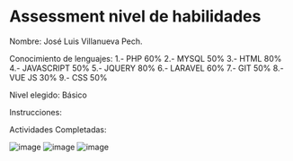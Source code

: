 # Assessment nivel de habilidades
 
Nombre: José Luis Villanueva Pech.

Conocimiento de lenguajes:
1.- PHP 60%
2.- MYSQL 50%
3.- HTML 80%
4.- JAVASCRIPT 50%
5.- JQUERY 80%
6.- LARAVEL 60%
7.- GIT 50%
8.- VUE JS 30%
9.- CSS 50%

Nivel elegido: Básico

Instrucciones:

Actividades Completadas:


![image](https://user-images.githubusercontent.com/54222990/189002635-1e6ba9c0-0263-4fe0-ae62-b2018d336559.png)
![image](https://user-images.githubusercontent.com/54222990/189002672-811c94b1-5576-4478-bdbf-e5ca300ecc15.png)
![image](https://user-images.githubusercontent.com/54222990/189002709-74fd2b98-527d-46a0-b110-615353a4a71e.png)


